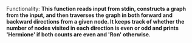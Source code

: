 Functionality: **This function reads input from stdin, constructs a graph from the input, and then traverses the graph in both forward and backward directions from a given node. It keeps track of whether the number of nodes visited in each direction is even or odd and prints 'Hermione' if both counts are even and 'Ron' otherwise.**
